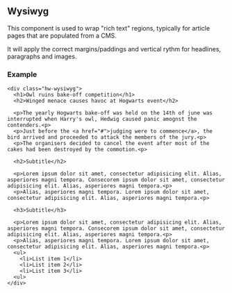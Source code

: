 ## Wysiwyg

This component is used to wrap "rich text" regions, typically for article pages that are populated from a CMS.

It will apply the correct margins/paddings and vertical rythm for headlines, paragraphs and images.

### Example

```html|span-6,white,light
<div class="hw-wysiwyg">
  <h1>Owl ruins bake-off competition</h1>
  <h2>Winged menace causes havoc at Hogwarts event</h2>

  <p>The yearly Hogwarts bake-off was held on the 14th of june was interrupted when Harry's owl, Hedwig caused panic amognst the contenders.<p>
  <p>Just before the <a href="#">judging were to commence</a>, the bird arrived and proceeded to attack the members of the jury.<p>
  <p>The organisers decided to cancel the event after most of the cakes had been destroyed by the commotion.<p>

  <h2>Subtitle</h2>

  <p>Lorem ipsum dolor sit amet, consectetur adipisicing elit. Alias, asperiores magni tempora. Consecorem ipsum dolor sit amet, consectetur adipisicing elit. Alias, asperiores magni tempora.<p>
  <p>Alias, asperiores magni tempora. Lorem ipsum dolor sit amet, consectetur adipisicing elit. Alias, asperiores magni tempora.<p>

  <h3>Subtitle</h3>

  <p>Lorem ipsum dolor sit amet, consectetur adipisicing elit. Alias, asperiores magni tempora. Consecorem ipsum dolor sit amet, consectetur adipisicing elit. Alias, asperiores magni tempora.<p>
  <p>Alias, asperiores magni tempora. Lorem ipsum dolor sit amet, consectetur adipisicing elit. Alias, asperiores magni tempora.<p>
  <ul>
    <li>List item 1</li>
    <li>List item 2</li>
    <li>List item 3</li>
  <ul>
</div>
```
